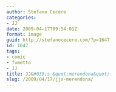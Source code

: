 ```yaml
---
author: Stefano Cecere
categories:
- JJ
date: 2009-04-17T09:54:01Z
format: image
guid: http://stefanocecere.com/?p=1647
id: 1647
tags:
- comic
- fumetto
- JJ
title: JJ&#039;s &quot;merendona&quot;
slug: /2009/04/17/jjs-merendona/
---
```


